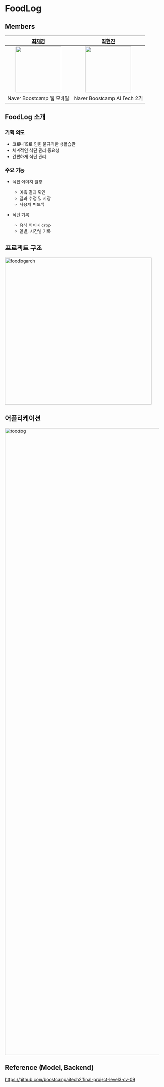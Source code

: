 
# FoodLog
## Members

|[최재영](https://github.com/JaeyeonG1) |  [최현진](https://github.com/hyeonjini)|
| :-------------------------------------------------------------------------------------------------------------: | :-------------------------------------------------------------------------------------------------------------: | 
|<img src="https://avatars.githubusercontent.com/u/48234603?v=4" height="150">|<img src="https://user-images.githubusercontent.com/63527907/147105383-8314f309-d926-44e4-9833-1f16e700f4f5.jpg" height="150">| 
|Naver Boostcamp 웹 모바일 |Naver Boostcamp AI Tech 2기|


## FoodLog 소개
### 기획 의도
- 코로나19로 인한 불규칙한 생활습관
- 체계적인 식단 관리 중요성
- 간편하게 식단 관리
### 주요 기능
- 식단 이미지 촬영
  - 예측 결과 확인
  - 결과 수정 및 저장
  - 사용자 피드백

- 식단 기록
  - 음식 이미지 crop
  - 일별, 시간별 기록

## 프로젝트 구조
<img width="480" alt="foodlogarch" src="https://user-images.githubusercontent.com/51802825/147404266-b548d850-c75a-4ea9-843c-b2de5b0b76db.png">

## 어플리케이션
<img width="2051" alt="foodlog" src="https://user-images.githubusercontent.com/51802825/147404282-fec354fa-6caa-49a0-b189-9d194f7d9a2b.png">

## Reference (Model, Backend)
https://github.com/boostcampaitech2/final-project-level3-cv-09

